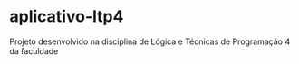 # aplicativo-ltp4
Projeto desenvolvido na disciplina de Lógica e Técnicas de Programação 4 da faculdade
